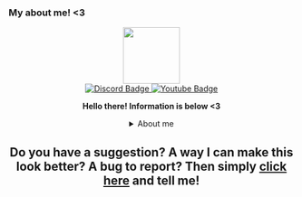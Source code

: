 ### My about me! <3

<div id="header" align="center">
  <img src="https://cdn.discordapp.com/guilds/943546133140099073/users/875659010207014972/avatars/a_b02c10379e7fbf343d76272d38512b8c.png" width="100"/>
<div id="badges">
  <a href="https://discord.gg/GyYuYjzf7u">
    <img src="https://img.shields.io/badge/Discord-blueviolet?logo=discord&logoColor=white&style=for-the-badge" alt="Discord Badge"/>
  </a>
  <a href="https://www.youtube.com/channel/UCs8Ae8B5EqO_N_37CD8QQNQ/videos">
    <img src="https://img.shields.io/badge/YouTube-red?style=for-the-badge&logo=youtube&logoColor=white" alt="Youtube Badge"/>
  </a>
</div>

**Hello there! Information is below <3**

<details><summary>About me</summary>
<p>

#### Questions/answers

| Questions | Answers |
| --- | --- |
| Name | Desi |
| Age | 17 |
| Gender | Male |
|Pronouns | He/Him |
| Sexuality | Bisexual |
| DoB | 30/05/2005 |
| Discord | Desi#0404 |
| Likes | Sleep, food, coffee, friends, walks at night and conversations |
| Dislikes | Bright lights, loud noises, Toxicity, being ghosted, oversleeping |

If you have any more questions then just [ask me questions](https://tellonym.me/desi_0404)
</p>
</details>

## Do you have a suggestion? A way I can make this look better? A bug to report? Then simply [click here](https://github.com/Desi0404/Desi0404/issues) and tell me!
